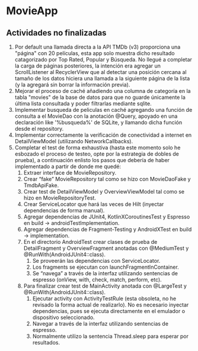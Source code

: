 # MovieApp

## Actividades no finalizadas
1. Por default una llamada directa a la API TMDb (v3) proporciona una "página" con 20 películas, esta app solo muestra dicho resultado catagorizado por Top Rated, Popular y Búsqueda. No llegué a completar la carga de páginas posteriores, la intención era agregar un ScrollListener al RecyclerView que al detectar una posición cercana al tamaño de los datos hiciera una llamada a la siguiente página de la lista (y la agregará sin borrar la información previa).
2. Mejorar el proceso de caché añadiendo una columna de categoría en la tabla "movies" de la base de datos para que no guarde únicamente la última lista consultada y poder filtrarlas mediante sqlite.
3. Implementar busqueda de peliculas en caché agregando una función de consulta a el MovieDao con la anotación @Query, apoyado en una declaración like '%busqueda%' de SQLite, y llamando dicha función desde el repository.
4. Implementar correctamente la verificación de conectividad a internet en DetailViewModel (utilizando NetworkCallbacks).
5. Completar el test de forma exhaustiva (hasta este momento solo he esbozado el proceso de testeo, opte por la estrategia de dobles de prueba), a continuación enlisto los pasos que debería de haber implementado a partir de donde me quedé:
   1. Extraer interface de MovieRepository.
   2. Crear “fake” MovieRepository tal como se hizo con MovieDaoFake y TmdbApiFake.
   3. Crear test de DetailViewModel y OverviewViewModel tal como se hizo en MovieRepositoryTest.
   4. Crear ServiceLocator que hará las veces de Hilt (inyectar dependencias de forma manual).
   5. Agregar dependencias de JUnit4, KotlinXCoroutinesTest y Espresso en build -> androidTestImplementation.
   6. Agregar dependencias de Fragment-Testing y AndroidXTest en build -> implementation.
   7. En el directorio AndroidTest crear clases de prueba de DetailFragment y OverviewFragment anotadas con @MediumTest y @RunWith(AndroidJUnit4::class). 
      1. Se proveerán las dependencias con ServiceLocator.
      2. Los fragments se ejecutan con launchFragmentInContainer.
      3. Se “navega” a través de la interfaz utilizando sentencias de espresso (onView, with, check, match, perform, etc).
   8. Para finalizar crear test de MainActivity anotada con @LargeTest y @RunWith(AndroidJUnit4::class).
      1. Ejecutar activity con ActivityTestRule (esta obsoleta, no he revisado la forma actual de realizarlo). No es necesario inyectar dependencias, pues se ejecuta directamente en el emulador o dispositivo seleccionado.
      2. Navegar a través de la interfaz utilizando sentencias de espresso.
      3. Normalmente utilizo la sentencia Thread.sleep para esperar por resultados.
